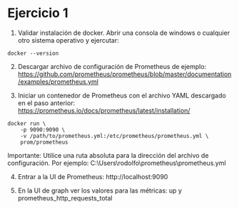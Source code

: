 # Ejercicio 1

1. Validar instalación de docker. Abrir una consola de windows o cualquier otro sistema operativo y ejercutar:
```
docker --version
```

2. Descargar archivo de configuración de Prometheus de ejemplo:
https://github.com/prometheus/prometheus/blob/master/documentation/examples/prometheus.yml

3. Iniciar un contenedor de Prometheus con el archivo YAML descargado en el paso anterior:
https://prometheus.io/docs/prometheus/latest/installation/
```
docker run \
    -p 9090:9090 \
    -v /path/to/prometheus.yml:/etc/prometheus/prometheus.yml \
    prom/prometheus
```

Importante: Utilice una ruta absoluta para la dirección del archivo de configuración. Por ejemplo:
C:\Users\rodolfo\prometheus\prometheus.yml

4. Entrar a la UI de Prometheus:
http://localhost:9090

5. En la UI de graph ver los valores para las métricas: up y prometheus_http_requests_total
